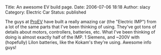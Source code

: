 Title: An awesome EV build page.
Date: 2006-07-06 18:18
Author: slacy
Category: Electric Car
Status: published

The guys at [ProEV](http://proev.com) have built a really amazing car
(the "Electric IMP") from a lot of the same parts that I've been
thinking of using. They've got tons of details about motors,
controllers, batteries, etc. What I've been thinking of doing is almost
exactly half of the IMP. 1 Siemens, and \~200V with (hopefully) LiIon
batteries, like the Kokam's they're using. Awesome info guys!

